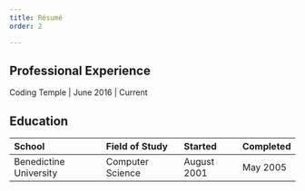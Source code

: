 ```yaml
---
title: Résumé
order: 2

---
```


## Professional Experience
Coding Temple | June 2016 | Current

## Education

| School                 | Field of Study   | Started     | Completed|
|:-----------------------|:-----------------|:------------|:---------|
| Benedictine University | Computer Science | August 2001 | May 2005 |


